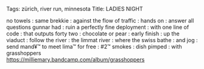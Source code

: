Tags: zürich, river run, minnesota
Title: LADIES NIGHT
  
no towels : same brekkie : against the flow of traffic : hands on : answer all questions gunnar had : ruin a perfectly fine deployment : with one line of code : that outputs forty two : chocolate or pear : early finish : up the viaduct : follow the river : the limmat river : where the swiss bathe : and jog : send mand¥™ to meet lima™ for free : #2™ smokes : dish pimped : with grasshoppers  
<https://milliemary.bandcamp.com/album/grasshoppers>  

